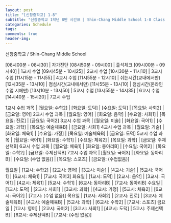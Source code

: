 ```yaml
---  
layout: post  
title: "[신창중학교] 1-8"  
subtitle: "신창중학교 1학년 8반 시간표 | Shin-Chang Middle School 1-8 Class Schedule"  
categories: Schedule
tags:   
comments: true  
header-img: 
---  
```







신창중학교 / Shin-Chang Middle School

[08시00분 - 08시30] | 자가진단
[08시50분 - 09시00] | 출석체크
[09시00분 - 09시40] | 1교시 수업
[09시45분 - 10시25] | 2교시 수업
[10시30분 - 11시10] | 3교시 수업
[11시15분 - 11시55] | 4교시 수업
[11시55분 - 12시10] | 쉬는시간(교내에서만)
[12시35분 - 13시10] | 점심시간(교내에서만)
[11시55분 - 13시10] | 점심시간(온라인 수업 시에만)
[13시10분 - 13시50] | 5교시 수업
[13시55분 - 14시35] | 6교시 수업
[14시40분 - 15시20] | 7교시 수업


1교시 수업 과목 | [월요일: 수학2] | [화요일: 도덕] | [수요일: 도덕] | [목요일: 사회2] | [금요일: 영어]
2교시 수업 과목 | [월요일: 영어] | [화요일: 음악] | [수요일: 사회1] | [목요일: 진로] | [금요일: 국어2]
3교시 수업 과목 | [월요일: 미술] | [화요일: 국어1] | [수요일: 과학] | [목요일: 예술체육B] | [금요일: 사회1]
4교시 수업 과목 | [월요일: 기술] | [화요일: 체육1] | [수요일: 가정] | [목요일: 예술체육B] | [금요일: 도덕]
5교시 수업 과목 | [월요일: 국어1] | [화요일: 수학1] | [수요일: 체육2] | [목요일: 과학] | [금요일: 주제선택B]
6교시 수업 과목 | [월요일: 체육1] | [화요일: 동아리B] | [수요일: 국어2] | [목요일: 수학2] | [금요일: 주제선택B]
7교시 수업 과목 | [월요일: 국어3] | [화요일: 동아리B] | [수요일: (수업 없음)] | [목요일: 스포츠] | [금요일: (수업없음)]


월요일 | [1교시: 수학2] | [2교시: 영어] | [3교시: 미술] | [4교시: 기술] | [5교시: 국어1] | [6교시: 체육1] | [7교시: 국어3]
화요일 | [1교시: 도덕] | [2교시: 음악] | [3교시: 국어1] | [4교시: 체육1] | [5교시: 수학1] | [6교시: 동아리B] | [7교시: 동아리B]
수요일 | [1교시: 도덕] | [2교시: 사회1] | [3교시: 과학] | [4교시: 가정] | [5교시: 체육2] | [6교시: 국어2] | [7교시: (수업 없음)]
목요일 | [1교시: 사회2] | [2교시: 진로] | [3교시: 예술체육B] | [4교시: 예술체육B] | [5교시: 과학] | [6교시: 수학2] | [7교시: 스포츠]
금요일 | [1교시: 영어] | [2교시: 국어2] | [3교시: 사회1] | [4교시: 도덕] | 5교시: 주제선택B] | [6교시: 주제선택B] | [7교시: (수업 없음)]
